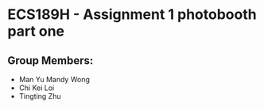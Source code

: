 # ECS189H - Assignment 1 photobooth part one

## Group Members:
- Man Yu Mandy Wong
- Chi Kei Loi
- Tingting Zhu
